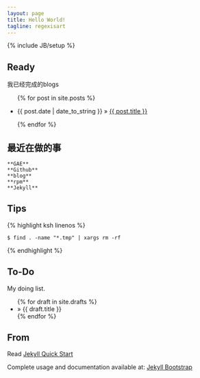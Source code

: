```yaml
---
layout: page
title: Hello World!
tagline: regexisart
---
```

{% include JB/setup %}

## Ready
我已经完成的blogs 

<ul class="posts">
  {% for post in site.posts %}
    <p><li><span>{{ post.date | date_to_string }}</span> &raquo; <a href="{{ BASE_PATH }}{{ post.url }}">{{ post.title }}</a></li></p>
  {% endfor %}
</ul>

## 最近在做的事

    **GAE**
    **Github**
    **blog**
    **rpm**
    **Jekyll**

## Tips

{% highlight ksh linenos %}

    $ find . -name "*.tmp" | xargs rm -rf

{% endhighlight %}

## To-Do
My doing list.

<ul class="posts">
  {% for draft in site.drafts %}
    <li> &raquo; <span>{{ draft.title }}</span></li>
  {% endfor %}
</ul>

## From

Read [Jekyll Quick Start](http://jekyllbootstrap.com/usage/jekyll-quick-start.html)

Complete usage and documentation available at: [Jekyll Bootstrap](http://jekyllbootstrap.com)

